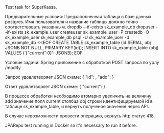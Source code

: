 Test task for SuperKassa.

Предварительные условия:
Предзаполненная таблица в базе данных postgres. Имя пользователя и название
таблицы должно точно соответствовать указанным.
dropdb --if-exists sk_example_db
dropuser --if-exists sk_example_user
createuser sk_example_user -P
createdb -O sk_example_user sk_example_db
psql -U sk_example_user -d sk_example_db <<EOF
CREATE TABLE sk_example_table (id SERIAL, obj JSONB NOT NULL, PRIMARY KEY(id));
INSERT INTO sk_example_table (obj) VALUES ('{"current":0}'::JSONB);
EOF

Условие задачи:
Spring приложение с обработкой POST запроса по урлу /modify

Запрос удовлетворяет JSON схеме:
{
"id": <number>,
"add": <number>
}

Ответ удовлетворяет JSON схеме:
{
"current": <number>
}

В процессе обработки необходимо атомарно увеличить на величину 
add значение поля current столбца obj строки идентифицируемой id 
в таблице sk_example_table, и вернуть полученое значение через API.

В случае невозможности провести операцию, вернуть http статус 418.


JPARepo test running in Docker so it's necessary to run it before.